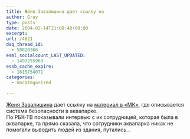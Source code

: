 ```yaml
---
title: Женя Завалишина дает ссылку на
author: Gray
type: posts
date: 2004-02-14T21:08:48+00:00
excerpt:
url: /4621
dsq_thread_id:
  - 58820366
esml_socialcount_LAST_UPDATED:
  - 1497255963
essb_cache_expire:
  - 1615754071
categories:
  - Uncategorized

---
```








<a href="http://www.livejournal.com/users/janetg" target="_blank">Женя Завалишина</a> дает ссылку на <a href="http://www.mk.ru/numbers/353/article11936.htm" target="_blank">материал в &#171;МК&#187;</a>, где описывается система безопасности в аквапарке.  
По РБК-ТВ показывали интервью с их сотрудницей, которая была в аквапарке, та прямо сказала, что сотрудники аквапарка никак не помогали выводить людей из здания, путались&#8230;